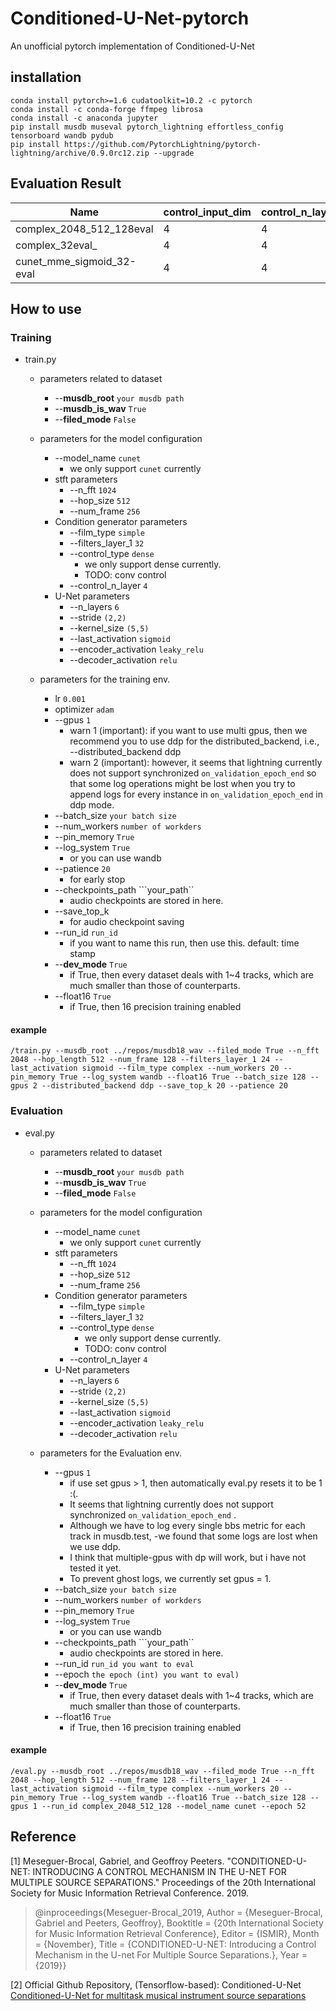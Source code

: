 # Conditioned-U-Net-pytorch
An unofficial pytorch implementation of Conditioned-U-Net



## installation

```
conda install pytorch>=1.6 cudatoolkit=10.2 -c pytorch
conda install -c conda-forge ffmpeg librosa
conda install -c anaconda jupyter
pip install musdb museval pytorch_lightning effortless_config tensorboard wandb pydub
pip install https://github.com/PytorchLightning/pytorch-lightning/archive/0.9.0rc12.zip --upgrade
```

## Evaluation Result

|Name                     |control_input_dim|control_n_layer|control_type|decoder_activation|encoder_activation|film_type|filters_layer_1|hop_length|input_channels|kernel_size|last_activation|lr   |n_fft|n_layers|num_frame|optimizer|stride|test_result/agg/bass_ISR|test_result/agg/bass_SAR|test_result/agg/bass_SDR|test_result/agg/bass_SIR|test_result/agg/drums_ISR|test_result/agg/drums_SAR|test_result/agg/drums_SDR|test_result/agg/drums_SIR|test_result/agg/other_ISR|test_result/agg/other_SAR|test_result/agg/other_SDR|test_result/agg/other_SIR|test_result/agg/vocals_ISR|test_result/agg/vocals_SAR|test_result/agg/vocals_SDR|test_result/agg/vocals_SIR|
|-------------------------|-----------------|---------------|------------|------------------|------------------|---------|---------------|----------|--------------|-----------|---------------|-----|-----|--------|---------|---------|------|------------------------|------------------------|------------------------|------------------------|-------------------------|-------------------------|-------------------------|-------------------------|-------------------------|-------------------------|-------------------------|-------------------------|--------------------------|--------------------------|--------------------------|--------------------------|
|complex_2048_512_128eval |4                |4              |dense       |relu              |leaky_relu        |complex  |24             |512       |2             |[5,5]      |sigmoid        |0.001|2048 |6       |128      |adam     |[2,2] |8.84835                 |4.81325                 |2.795465                |4.114615                |9.69044                  |4.2979225                |3.492365                 |4.63526                  |6.93455                  |3.87871                  |1.85376                  |1.0855625                |6.0647475                 |2.2080925                 |2.49749                   |8.3487875                 |
|complex_32eval_          |4                |4              |dense       |relu              |leaky_relu        |complex  |32             |256       |2             |[5,5]      |sigmoid        |0.001|1024 |6       |256      |adam     |[2,2] |8.0865575               |4.79529                 |2.1145975               |2.6459025               |10.019905                |4.9158075                |3.795275                 |4.92333                  |7.5122025                |4.58683                  |1.705415                 |1.07406                  |7.470695                  |3.63371                   |2.415865                  |6.5487125                 |
|cunet_mme_sigmoid_32-eval|4                |4              |dense       |relu              |leaky_relu        |simple   |32             |256       |2             |[5,5]      |sigmoid        |0.001|1024 |6       |256      |adam     |[2,2] |7.6462525               |4.90194                 |1.84956                 |1.9313625               |9.4997225                |4.6694725                |3.327125                 |4.113235                 |7.648405                 |4.659825                 |1.500495                 |0.5541025                |6.710985                  |3.602105                  |2.12235                   |5.72728                   |

## How to use

### Training
- train.py 
    - parameters related to dataset
        - --**musdb_root**  ```your musdb path``` 
        - --**musdb_is_wav** ```True``` 
        - --**filed_mode** ```False```
    - parameters for the model configuration
        - --model_name ```cunet```
            - we only support ```cunet``` currently
        - stft parameters
            - --n_fft ```1024``` 
            - --hop_size ```512``` 
            - --num_frame ```256```
        - Condition generator parameters
            - --film_type ```simple```
            - --filters_layer_1 ```32```  
            - --control_type ```dense```
                - we only support dense currently.
                 - TODO: conv control
            - --control_n_layer ```4``` 
        - U-Net parameters
            - --n_layers ```6```
            - --stride ```(2,2)```
            - --kernel_size ```(5,5)```
            - --last_activation ```sigmoid```
            - --encoder_activation ```leaky_relu```
            - --decoder_activation ```relu```

    - parameters for the training env.
        - lr ```0.001``` 
        - optimizer ```adam```
        - --gpus ```1```
            - warn 1 (important): if you want to use multi gpus, then we recommend you to use ddp for the distributed_backend, i.e., --distributed_backend ddp
            - warn 2 (important): however, it seems that lightning currently does not support synchronized ```on_validation_epoch_end``` so that some log operations might be lost when you try to append logs for every instance in ```on_validation_epoch_end``` in ddp mode.
        - --batch_size ```your batch size```
        - --num_workers ```number of workders```
        - --pin_memory ```True```
        - --log_system ```True```
            - or you can use wandb
        - --patience ```20```
            - for early stop
        - --checkpoints_path ```your_path``
            - audio checkpoints are stored in here.
        - --save_top_k 
            - for audio checkpoint saving
        - --run_id ```run_id```
            - if you want to name this run, then use this. default: time stamp
        - --**dev_mode** ```True```
            - if True, then every dataset deals with 1~4 tracks, which are much smaller than those of counterparts.
        - --float16 ```True```
            - if True, then 16 precision training enabled
                        
#### example
```shell script
/train.py --musdb_root ../repos/musdb18_wav --filed_mode True --n_fft 2048 --hop_length 512 --num_frame 128 --filters_layer_1 24 --last_activation sigmoid --film_type complex --num_workers 20 --pin_memory True --log_system wandb --float16 True --batch_size 128 --gpus 2 --distributed_backend ddp --save_top_k 20 --patience 20
```
### Evaluation

- eval.py 
    - parameters related to dataset
        - --**musdb_root**  ```your musdb path``` 
        - --**musdb_is_wav** ```True``` 
        - --**filed_mode** ```False```
    - parameters for the model configuration
        - --model_name ```cunet```
            - we only support ```cunet``` currently
        - stft parameters
            - --n_fft ```1024``` 
            - --hop_size ```512``` 
            - --num_frame ```256```
        - Condition generator parameters
            - --film_type ```simple```
            - --filters_layer_1 ```32```  
            - --control_type ```dense```
                - we only support dense currently.
                 - TODO: conv control
            - --control_n_layer ```4``` 
        - U-Net parameters
            - --n_layers ```6```
            - --stride ```(2,2)```
            - --kernel_size ```(5,5)```
            - --last_activation ```sigmoid```
            - --encoder_activation ```leaky_relu```
            - --decoder_activation ```relu```

    - parameters for the Evaluation env.
        - --gpus ```1```
            - if use set gpus > 1, then automatically eval.py resets it to be 1 :(.
            - It seems that lightning currently does not support synchronized ```on_validation_epoch_end``` .
            - Although we have to log every single bbs metric for each track in musdb.test,
                -we found that some logs are lost when we use ddp.
            - I think that multiple-gpus with dp will work, but i have not tested it yet.            
            - To prevent ghost logs, we currently set gpus = 1.
        - --batch_size ```your batch size```
        - --num_workers ```number of workders```
        - --pin_memory ```True```
        - --log_system ```True```
            - or you can use wandb
        - --checkpoints_path ```your_path``
            - audio checkpoints are stored in here.
        - --run_id ```run_id you want to eval```
        - --epoch ```the epoch (int) you want to eval) ```
        - --**dev_mode** ```True```
            - if True, then every dataset deals with 1~4 tracks, which are much smaller than those of counterparts.
        - --float16 ```True```
            - if True, then 16 precision training enabled
            
#### example
```shell script
/eval.py --musdb_root ../repos/musdb18_wav --filed_mode True --n_fft 2048 --hop_length 512 --num_frame 128 --filters_layer_1 24 --last_activation sigmoid --film_type complex --num_workers 20 --pin_memory True --log_system wandb --float16 True --batch_size 128 --gpus 1 --run_id complex_2048_512_128 --model_name cunet --epoch 52
```

## Reference
[1] Meseguer-Brocal, Gabriel, and Geoffroy Peeters. "CONDITIONED-U-NET: INTRODUCING A CONTROL MECHANISM IN THE U-NET FOR MULTIPLE SOURCE SEPARATIONS." Proceedings of the 20th International Society for Music Information Retrieval Conference. 2019.

> @inproceedings{Meseguer-Brocal_2019, Author = {Meseguer-Brocal, Gabriel and Peeters, Geoffroy}, Booktitle = {20th International Society for Music Information Retrieval Conference}, Editor = {ISMIR}, Month = {November}, Title = {CONDITIONED-U-NET: Introducing a Control Mechanism in the U-net For Multiple Source Separations.}, Year = {2019}}

[2] Official Github Repository, (Tensorflow-based): Conditioned-U-Net [Conditioned-U-Net for multitask musical instrument source separations](https://github.com/gabolsgabs/cunet)

